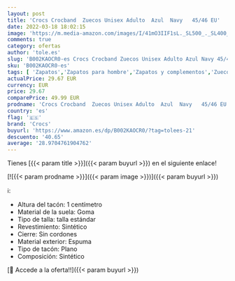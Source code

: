 ```yaml
---
layout: post
title: 'Crocs Crocband  Zuecos Unisex Adulto  Azul  Navy   45/46 EU'
date: 2022-03-18 18:02:15
image: 'https://m.media-amazon.com/images/I/41mO3IIF1sL._SL500_._SL400_.jpg'
comments: true
category: ofertas
author: 'tole.es'
slug: 'B002KAOCR0-es Crocs Crocband Zuecos Unisex Adulto Azul Navy 45/46 EU'
sku: 'B002KAOCR0-es'
tags: [ 'Zapatos','Zapatos para hombre','Zapatos y complementos','Zuecos y mules para hombre','crocs','zuecos', ]
actualPrice: 29.67 EUR
currency: EUR
price: 29.67
comparePrice: 49.99 EUR
prodname: 'Crocs Crocband  Zuecos Unisex Adulto  Azul  Navy   45/46 EU'
country: 'es'
flag: '🇪🇸'
brand: 'Crocs'
buyurl: 'https://www.amazon.es/dp/B002KAOCR0/?tag=tolees-21'
descuento: '40.65'
average: '28.9704761904762'
---
```


Tienes [{{< param title >}}]({{< param buyurl >}}) en el siguiente enlace!

[![{{< param prodname >}}]({{< param image >}})]({{< param buyurl >}})

ℹ️:

- Altura del tacón: 1 centímetro
- Material de la suela: Goma
- Tipo de talla: talla estándar
- Revestimiento: Sintético
- Cierre: Sin cordones
- Material exterior: Espuma
- Tipo de tacón: Plano
- Composición: Sintético

[🛒 Accede a la oferta!!]({{< param buyurl >}})
